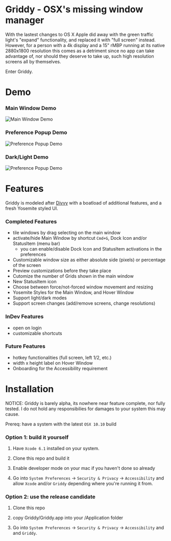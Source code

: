 # Griddy - OSX's missing window manager

With the lastest changes to OS X Apple did away with the green traffic light's "expand" functionality, and replaced it with  "full screen" instead. However, for a person with a 4k display and a 15" rMBP running at its native 2880x1800 resolution this comes as a detriment since no app can take advantage of, nor should they deserve to take up, such high resolution screens all by themselves.

Enter Griddy.



# Demo

### Main Window Demo
![Main Window Demo](https://raw.githubusercontent.com/yansun0/Griddy/master/Demo/1.gif)

### Preference Popup Demo
![Preference Popup Demo](https://raw.githubusercontent.com/yansun0/Griddy/master/Demo/2.gif)

### Dark/Light Demo
![Preference Popup Demo](https://raw.githubusercontent.com/yansun0/Griddy/master/Demo/3.gif)


# Features

Griddy is modeled after [Divvy](http://mizage.com/divvy/) with a boatload of additional features, and a fresh Yosemite styled UI.

### Completed Features
* tile windows by drag selecting on the main window
* activate/hide Main Window by shortcut `Cmd+G`, Dock Icon and/or StatusItem (menu bar)
  - you can enable/disable Dock Icon and StatusItem activations in the preferences
* Customizable window size as either absolute side (pixels) or percentage of the screen
* Preview customizations before they take place
* Cutomize the number of Grids shown in the main window
* New StatusItem icon
* Choose between force/not-forced window movement and resizing
* Yosemite Styles for the Main Window, and Hover Window
* Support light/dark modes
* Support screen changes (add/remove screens, change resolutions)

### InDev Features
* open on login
* customizable shortcuts

### Future Features
* hotkey functionalities (full screen, left 1/2, etc.)
* width x height label on Hover Window
* Onboarding for the Accessibility requirement



# Installation

NOTICE: Griddy is barely alpha, its nowhere near feature complete, nor fully tested. I do not hold any responsibilies for damages to your system this may cause.

Prereq: have a system with the latest `OSX 10.10` build

### Option 1: build it yourself
1. Have `Xcode 6.1` installed on your system.

2. Clone this repo and build it

3. Enable developer mode on your mac if you haven't done so already

4. Go into `System Preferences` -> `Security & Privacy` -> `Accessibility` and allow `Xcode` and/or `Griddy` depending where you're running it from.

### Option 2: use the release candidate
1. Clone this repo

2. copy Griddy/Griddy.app into your /Application folder

3. Go into `System Preferences` -> `Security & Privacy` -> `Accessibility` and and `Griddy`.
